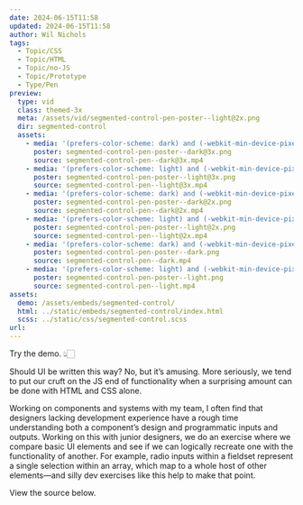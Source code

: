 ```yaml
---
date: 2024-06-15T11:58
updated: 2024-06-15T11:58
author: Wil Nichols
tags:
  - Topic/CSS
  - Topic/HTML
  - Topic/no-JS
  - Topic/Prototype
  - Type/Pen
preview: 
  type: vid
  class: themed-3x
  meta: /assets/vid/segmented-control-pen-poster--light@2x.png
  dir: segmented-control
  assets:
    - media: '(prefers-color-scheme: dark) and (-webkit-min-device-pixel-ratio: 3) and (min-resolution: 180dpi)'
      poster: segmented-control-pen-poster--dark@3x.png
      source: segmented-control-pen--dark@3x.mp4
    - media: '(prefers-color-scheme: light) and (-webkit-min-device-pixel-ratio: 3) and (min-resolution: 180dpi)'
      poster: segmented-control-pen-poster--light@3x.png
      source: segmented-control-pen--light@3x.mp4
    - media: '(prefers-color-scheme: dark) and (-webkit-min-device-pixel-ratio: 2) and (min-resolution: 120dpi)'
      poster: segmented-control-pen-poster--dark@2x.png
      source: segmented-control-pen--dark@2x.mp4
    - media: '(prefers-color-scheme: light) and (-webkit-min-device-pixel-ratio: 2) and (min-resolution: 120dpi)'
      poster: segmented-control-pen-poster--light@2x.png
      source: segmented-control-pen--light@2x.mp4
    - media: '(prefers-color-scheme: dark) and (-webkit-min-device-pixel-ratio: 1) and (min-resolution: 60dpi)'
      poster: segmented-control-pen-poster--dark.png
      source: segmented-control-pen--dark.mp4
    - media: '(prefers-color-scheme: light) and (-webkit-min-device-pixel-ratio: 1) and (min-resolution: 60dpi)'
      poster: segmented-control-pen-poster--light.png
      source: segmented-control-pen--light.mp4
assets: 
  demo: /assets/embeds/segmented-control/
  html: ../static/embeds/segmented-control/index.html
  scss: ../static/css/segmented-control.scss
url: 
---
```

Try the demo. 👆🏻

Should UI be written this way? No, but it’s amusing. More seriously, we tend to put our cruft on the JS end of functionality when a surprising amount can be done with HTML and CSS alone. 

Working on components and systems with my team, I often find that designers lacking development experience have a rough time understanding both a component’s design and programmatic inputs and outputs. Working on this with junior designers, we do an exercise where we compare basic UI elements and see if we can logically recreate one with the functionality of another. For example, radio inputs within a fieldset represent a single selection within an array, which map to a whole host of other elements—and silly dev exercises like this help to make that point. 

View the source below.
